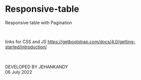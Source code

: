 # Responsive-table
Responsive table with Pagination


<br>

links for CSS and JS
https://getbootstrap.com/docs/4.0/getting-started/introduction/


<br><br>
DEVELOPED BY JEHANKANDY <br>
06 July 2022
